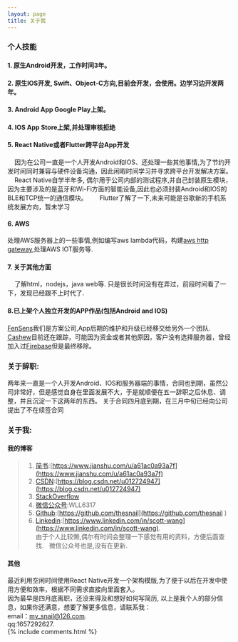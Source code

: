 ```yaml
---
layout: page
title: 关于我 
---
```


### 个人技能
#### 1. 原生Android开发，工作时间3年。
#### 2. 原生IOS开发, Swift、Object-C方向,目前会开发，会使用。边学习边开发两年。
#### 3. Android App Google Play上架。
#### 4. IOS App Store上架,并处理审核拒绝
#### 5. React Native或者Flutter跨平台App开发
&nbsp;&nbsp;&nbsp;&nbsp;因为在公司一直是一个人开发Android和IOS、还处理一些其他事情,为了节约开发时间同时兼容与硬件设备沟通，因此闲暇时间学习并寻求跨平台开发解决方案。 
&nbsp;&nbsp;&nbsp;&nbsp;React Native自学半年多, 偶尔用于公司内部的测试程序,并自己封装原生模块，因为主要涉及的是蓝牙和Wi-Fi方面的智能设备,因此也必须封装Android和IOS的BLE和TCP统一的通信模块。  
&nbsp;&nbsp;&nbsp;&nbsp;Flutter了解了一下,未来可能是谷歌新的手机系统发展方向，暂未学习
#### 6. AWS
处理AWS服务器上的一些事情,例如编写aws lambda代码，构建[aws http gateway](https://blog.csdn.net/u012724947/article/details/52896720),处理AWS IOT服务等.
#### 7. 关于其他方面
&nbsp;&nbsp;&nbsp;&nbsp;了解html，nodejs，java web等. 只是很长时间没有在弄过，前段时间看了一下，发现已经跟不上时代了.
#### 8.已上架个人独立开发的APP作品(包括Android and IOS)
[FenSens](https://fensens.com)我们是方案公司,App后期的维护和升级已经移交给另外一个团队.   
[Cashew](http://gocashew.com)目前还在跟踪，可能因为资金或者其他原因，客户没有选择服务器，曾经加入过[Firebase](https://firebase.google.com)但是最终移除。
### 关于辞职:
两年来一直是一个人开发Android、IOS和服务器端的事情，合同也到期，虽然公司非常好，但是感觉自身在里面发展不大，于是就顺便在五一辞职之后休息、调整，并且沉淀一下这两年的东西。
关于合同四月底到期，在三月中旬已经向公司提出了不在续签合同
### 关于我:
#### 我的博客
>1. [简书](https://www.jianshu.com/u/a61ac0a93a7f):[https://www.jianshu.com/u/a61ac0a93a7f](https://www.jianshu.com/u/a61ac0a93a7f)
>2. [CSDN](https://blog.csdn.net/u012724947):[https://blog.csdn.net/u012724947](https://blog.csdn.net/u012724947)
>3. [StackOverflow]()
>4. [微信公众号](WLL6317):WLL6317
>5. [Github](https://github.com/thesnail):[https://github.com/thesnail](https://github.com/thesnail   )
>6. [Linkedin](https://www.linkedin.com/in/scott-wang):[https://www.linkedin.com/in/scott-wang](https://www.linkedin.com/in/scott-wang).  
由于个人比较懒,偶尔有时间会整理一下感觉有用的资料，方便后面查找.   
微信公众号也是,没有在更新.   

#### 其他
最近利用空闲时间使用React Native开发一个架构模版,为了便于以后在开发中使用方便和效率，根据不同需求直接向里面套入。  
因为最早是四月底离职，还没来得及和想好如何写简历, 以上是我个人的部分信息，如果你还满意，想要了解更多信息，请联系我：  
email：my_snail@126.com.   
qq:1657292627.   
{% include comments.html %}



